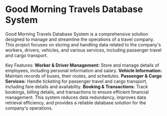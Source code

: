 # Good Morning Travels Database System


Good Morning Travels Database System is a comprehensive solution designed to manage and streamline the operations of a travel company. This project focuses on storing and handling data related to the company's workers, drivers, vehicles, and various services, including passenger travel and cargo transport.

Key Features:
**Worker & Driver Management:** Store and manage details of employees, including personal information and salary.
**Vehicle Information:** Maintain records of buses, their routes, and schedules.
**Passenger & Cargo Services:** Handle ticketing for passenger travel and cargo transport, including fare details and availability.
**Booking & Transactions:** Track bookings, billing details, and transactions to ensure efficient financial management.
This system reduces data redundancy, improves data retrieval efficiency, and provides a reliable database solution for the company's operations.
